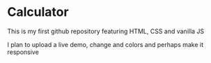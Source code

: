 # Calculator

This is my first github repository featuring HTML, CSS and vanilla JS

I plan to upload a live demo, change and colors and perhaps make it responsive  



